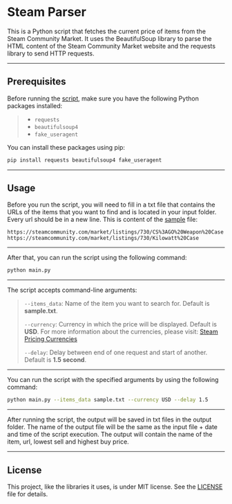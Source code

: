 # Steam Parser

This is a Python script that fetches the current price of items from the Steam Community Market. It uses the BeautifulSoup library to parse the HTML content of the Steam Community Market website and the requests library to send HTTP requests.

---

## Prerequisites

Before running the [script](main.py), make sure you have the following Python packages installed:

> - `requests`
> - `beautifulsoup4`
> - `fake_useragent`



You can install these packages using pip:

```bash
pip install requests beautifulsoup4 fake_useragent
```

---

## Usage

Before you run the script, you will need to fill in a txt file that contains the URLs of the items that you want to find and is located in your input folder.
Every url should be in a new line. This is content of the [sample](input/sample.txt) file:

```
https://steamcommunity.com/market/listings/730/CS%3AGO%20Weapon%20Case
https://steamcommunity.com/market/listings/730/Kilowatt%20Case
```

---

After that, you can run the script using the following command:

```bash
python main.py
```
---

The script accepts command-line arguments:  

>`--items_data`: Name of the item you want to search for. Default is __sample.txt__.
>
>`--currency`: Currency in which the price will be displayed. Default is __USD__. For more information about the currencies, please visit: [Steam Pricing Currencies](https://partner.steamgames.com/doc/store/pricing/currencies)
> 
>`--delay`: Delay between end of one request and start of another. Default is __1.5 second__.

---

You can run the script with the specified arguments by using the following command:

```bash
python main.py --items_data sample.txt --currency USD --delay 1.5
```

---

After running the script, the output will be saved in txt files in the output folder.
The name of the output file will be the same as the input file + date and time of the script execution.
The output will contain the name of the item, url, lowest sell and highest buy price.

---

## License
This project, like the libraries it uses, is under MIT license. See the [LICENSE](LICENSE) file for details.
